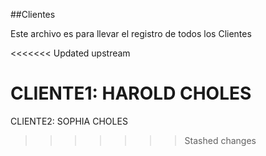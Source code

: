 ##Clientes

Este archivo es para llevar el registro de todos los Clientes

<<<<<<< Updated upstream

CLIENTE1: HAROLD CHOLES
=======
CLIENTE2: SOPHIA CHOLES
>>>>>>> Stashed changes
